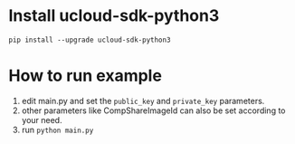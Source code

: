 # Install ucloud-sdk-python3
```
pip install --upgrade ucloud-sdk-python3
```
# How to run example
1. edit main.py and set the `public_key` and `private_key` parameters.
2. other parameters like CompShareImageId can also be set according to your need.
3. run `python main.py`
